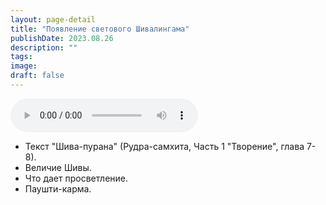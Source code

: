 ```yaml
---
layout: page-detail
title: "Появление светового Шивалингама"
publishDate: 2023.08.26
description: ""
tags:
image:
draft: false
---
```


<audio title="2023.08.26 - Появление светового Шивалингама.mp3" src="https://filer-api.advayta.org/v1.0/public/files/74702" controls=""></audio>

* Текст "Шива-пурана" (Рудра-самхита, Часть 1 "Творение", глава 7-8).
* Величие Шивы.
* Что дает просветление.
* Паушти-карма.

  
